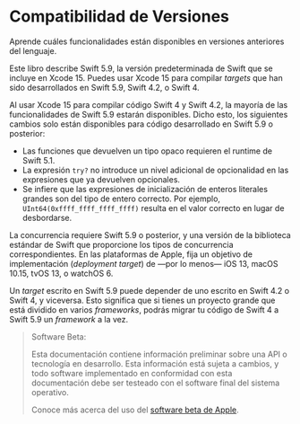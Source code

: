 # Compatibilidad de Versiones

Aprende cuáles funcionalidades están disponibles en versiones anteriores del lenguaje.

Este libro describe Swift 5.9,
la versión predeterminada de Swift que se incluye en Xcode 15.
Puedes usar Xcode 15 para compilar _targets_
que han sido desarrollados en Swift 5.9, Swift 4.2, o Swift 4.

<!--
  - test: `swift-version`

  ```swifttest
  >> #if swift(>=5.9.1)
  >>     print("Too new")
  >> #elseif swift(>=5.9)
  >>     print("Just right")
  >> #else
  >>     print("Too old")
  >> #endif
  << Just right
  ```
-->

Al usar Xcode 15 para compilar código Swift 4 y Swift 4.2,
la mayoría de las funcionalidades de Swift 5.9 estarán disponibles.
Dicho esto,
los siguientes cambios solo están disponibles
para código desarrollado en Swift 5.9 o posterior:

-   Las funciones que devuelven un tipo opaco requieren el runtime de Swift 5.1.
-   La expresión `try?` no introduce un nivel adicional de opcionalidad en las
    expresiones que ya devuelven opcionales.
-   Se infiere que las expresiones de inicialización de enteros literales
    grandes son del tipo de entero correcto.
    Por ejemplo, `UInt64(0xffff_ffff_ffff_ffff)` resulta en el valor correcto
    en lugar de desbordarse.

La concurrencia requiere Swift 5.9 o posterior,
y una versión de la biblioteca estándar de Swift
que proporcione los tipos de concurrencia correspondientes.
En las plataformas de Apple,
fija un objetivo de implementación (_deployment target_)
de —por lo menos— iOS 13, macOS 10.15, tvOS 13, o watchOS 6.

Un _target_ escrito en Swift 5.9 puede depender
de uno escrito en Swift 4.2 o Swift 4,
y viceversa.
Esto significa que si tienes un proyecto grande
que está dividido en varios _frameworks_,
podrás migrar tu código de Swift 4 a Swift 5.9
un _framework_ a la vez.

> Software Beta:
>
> Esta documentación contiene información preliminar sobre una API o tecnología en desarrollo. Esta información está sujeta a cambios, y todo software implementado en conformidad con esta documentación debe ser testeado con el software final del sistema operativo.
>
> Conoce más acerca del uso del [software beta de Apple](https://developer.apple.com/es/support/beta-software/).

<!--
This source file is part of the Swift.org open source project

Copyright (c) 2014 - 2023 Apple Inc. and the Swift project authors
Licensed under Apache License v2.0 with Runtime Library Exception

See https://swift.org/LICENSE.txt for license information
See https://swift.org/CONTRIBUTORS.txt for the list of Swift project authors
-->
